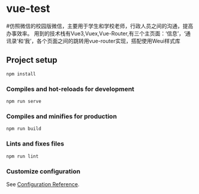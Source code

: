 # vue-test
#仿照微信的校园版微信，主要用于学生和学校老师，行政人员之间的沟通，提高办事效率。
用到的技术栈有Vue3,Vuex,Vue-Router,有三个主页面：‘信息’，‘通讯录’和‘我’，各个页面之间的跳转用vue-router实现，搭配使用Weui样式库

## Project setup
```
npm install
```

### Compiles and hot-reloads for development
```
npm run serve
```

### Compiles and minifies for production
```
npm run build
```

### Lints and fixes files
```
npm run lint
```

### Customize configuration
See [Configuration Reference](https://cli.vuejs.org/config/).
